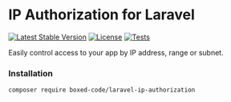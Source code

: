 # IP Authorization for Laravel

[![Latest Stable Version](https://poser.pugx.org/boxed-code/laravel-ip-authorization/v)](//packagist.org/packages/boxed-code/laravel-ip-authorization)
[![License](https://poser.pugx.org/boxed-code/laravel-challenge/license)](https://packagist.org/packages/boxed-code/laravel-challenge)
[![Tests](https://github.com/boxed-code/laravel-ip-authorization/actions/workflows/run_tests.yml/badge.svg)](https://github.com/boxed-code/laravel-ip-authorization/actions/workflows/run_tests.yml)

Easily control access to your app by IP address, range or subnet.

### Installation
```composer require boxed-code/laravel-ip-authorization```
